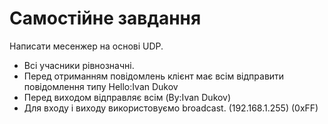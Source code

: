 ﻿# Самостійне завдання

Написати месенжер на основі UDP.
- Всі учасники рівнозначні.
- Перед отриманням повідомлень клієнт має всім відправити повідомлення типу Hello:Ivan Dukov
- Перед виходом відправляє всім (By:Ivan Dukov)
- Для входу і виходу використовуємо broadcast.  (192.168.1.255) (0xFF)